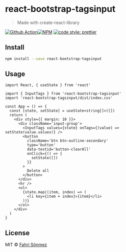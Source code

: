 # react-bootstrap-tagsinput

> Made with create-react-library

[![Github Action](https://github.com/Fa-So/react-bootstrap-tagsinput/workflows/Continuous%20Integration/badge.svg)](https://github.com/Fa-So/react-bootstrap-tagsinput/actions?query=workflow%3A%22Continuous+Integration%22)[![NPM](https://img.shields.io/npm/v/react-bootstrap-tagsinput.svg)](https://www.npmjs.com/package/react-bootstrap-tagsinput) [![code style: prettier](https://img.shields.io/badge/code_style-prettier-ff69b4.svg)](https://github.com/prettier/prettier)

## Install

```bash
npm install --save react-bootstrap-tagsinput
```

## Usage

```tsx
import React, { useState } from 'react'

import { InputTags } from 'react-bootstrap-tagsinput'
import 'react-bootstrap-tagsinput/dist/index.css'

const App = () => {
  const [state, setState] = useState<string[]>([])
  return (
    <div style={{ margin: 10 }}>
      <div className='input-group'>
        <InputTags values={state} onTags={(value) => setState(value.values)} />
        <button
          className='btn btn-outline-secondary'
          type='button'
          data-testid='button-clearAll'
          onClick={() => {
            setState([])
          }}
        >
          Delete all
        </button>
      </div>
      <hr />
      <ol>
        {state.map((item, index) => (
          <li key={item + index}>{item}</li>
        ))}
      </ol>
    </div>
  )
}
```

## License

MIT © [Fahri Sönmez](https://github.com/Fa-So)

